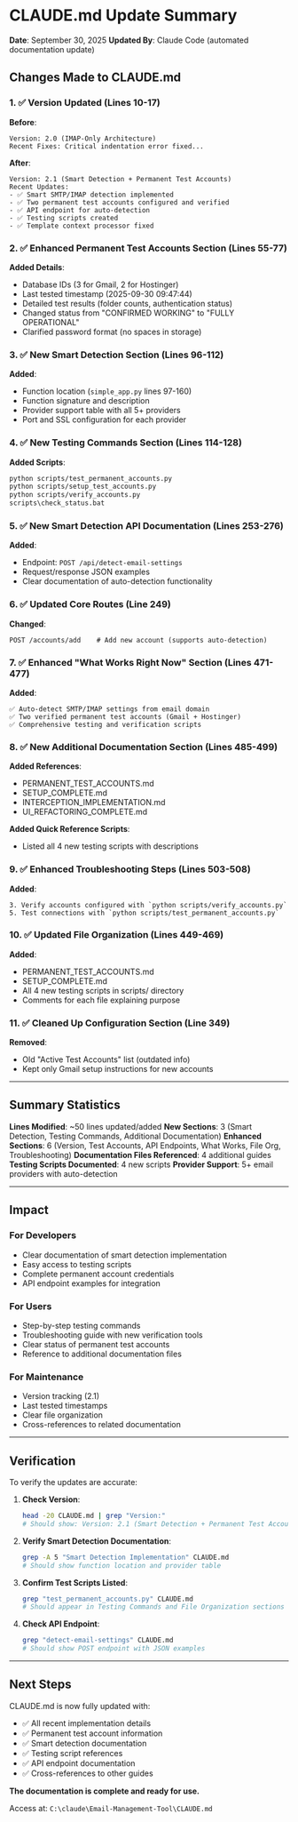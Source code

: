 # CLAUDE.md Update Summary

**Date**: September 30, 2025
**Updated By**: Claude Code (automated documentation update)

## Changes Made to CLAUDE.md

### 1. ✅ Version Updated (Lines 10-17)
**Before**:
```
Version: 2.0 (IMAP-Only Architecture)
Recent Fixes: Critical indentation error fixed...
```

**After**:
```
Version: 2.1 (Smart Detection + Permanent Test Accounts)
Recent Updates:
- ✅ Smart SMTP/IMAP detection implemented
- ✅ Two permanent test accounts configured and verified
- ✅ API endpoint for auto-detection
- ✅ Testing scripts created
- ✅ Template context processor fixed
```

### 2. ✅ Enhanced Permanent Test Accounts Section (Lines 55-77)
**Added Details**:
- Database IDs (3 for Gmail, 2 for Hostinger)
- Last tested timestamp (2025-09-30 09:47:44)
- Detailed test results (folder counts, authentication status)
- Changed status from "CONFIRMED WORKING" to "FULLY OPERATIONAL"
- Clarified password format (no spaces in storage)

### 3. ✅ New Smart Detection Section (Lines 96-112)
**Added**:
- Function location (`simple_app.py` lines 97-160)
- Function signature and description
- Provider support table with all 5+ providers
- Port and SSL configuration for each provider

### 4. ✅ New Testing Commands Section (Lines 114-128)
**Added Scripts**:
```bash
python scripts/test_permanent_accounts.py
python scripts/setup_test_accounts.py
python scripts/verify_accounts.py
scripts\check_status.bat
```

### 5. ✅ New Smart Detection API Documentation (Lines 253-276)
**Added**:
- Endpoint: `POST /api/detect-email-settings`
- Request/response JSON examples
- Clear documentation of auto-detection functionality

### 6. ✅ Updated Core Routes (Line 249)
**Changed**:
```
POST /accounts/add    # Add new account (supports auto-detection)
```

### 7. ✅ Enhanced "What Works Right Now" Section (Lines 471-477)
**Added**:
```
✅ Auto-detect SMTP/IMAP settings from email domain
✅ Two verified permanent test accounts (Gmail + Hostinger)
✅ Comprehensive testing and verification scripts
```

### 8. ✅ New Additional Documentation Section (Lines 485-499)
**Added References**:
- PERMANENT_TEST_ACCOUNTS.md
- SETUP_COMPLETE.md
- INTERCEPTION_IMPLEMENTATION.md
- UI_REFACTORING_COMPLETE.md

**Added Quick Reference Scripts**:
- Listed all 4 new testing scripts with descriptions

### 9. ✅ Enhanced Troubleshooting Steps (Lines 503-508)
**Added**:
```
3. Verify accounts configured with `python scripts/verify_accounts.py`
5. Test connections with `python scripts/test_permanent_accounts.py`
```

### 10. ✅ Updated File Organization (Lines 449-469)
**Added**:
- PERMANENT_TEST_ACCOUNTS.md
- SETUP_COMPLETE.md
- All 4 new testing scripts in scripts/ directory
- Comments for each file explaining purpose

### 11. ✅ Cleaned Up Configuration Section (Line 349)
**Removed**:
- Old "Active Test Accounts" list (outdated info)
- Kept only Gmail setup instructions for new accounts

---

## Summary Statistics

**Lines Modified**: ~50 lines updated/added
**New Sections**: 3 (Smart Detection, Testing Commands, Additional Documentation)
**Enhanced Sections**: 6 (Version, Test Accounts, API Endpoints, What Works, File Org, Troubleshooting)
**Documentation Files Referenced**: 4 additional guides
**Testing Scripts Documented**: 4 new scripts
**Provider Support**: 5+ email providers with auto-detection

---

## Impact

### For Developers
- Clear documentation of smart detection implementation
- Easy access to testing scripts
- Complete permanent account credentials
- API endpoint examples for integration

### For Users
- Step-by-step testing commands
- Troubleshooting guide with new verification tools
- Clear status of permanent test accounts
- Reference to additional documentation files

### For Maintenance
- Version tracking (2.1)
- Last tested timestamps
- Clear file organization
- Cross-references to related documentation

---

## Verification

To verify the updates are accurate:

1. **Check Version**:
   ```bash
   head -20 CLAUDE.md | grep "Version:"
   # Should show: Version: 2.1 (Smart Detection + Permanent Test Accounts)
   ```

2. **Verify Smart Detection Documentation**:
   ```bash
   grep -A 5 "Smart Detection Implementation" CLAUDE.md
   # Should show function location and provider table
   ```

3. **Confirm Test Scripts Listed**:
   ```bash
   grep "test_permanent_accounts.py" CLAUDE.md
   # Should appear in Testing Commands and File Organization sections
   ```

4. **Check API Endpoint**:
   ```bash
   grep "detect-email-settings" CLAUDE.md
   # Should show POST endpoint with JSON examples
   ```

---

## Next Steps

CLAUDE.md is now fully updated with:
- ✅ All recent implementation details
- ✅ Permanent test account information
- ✅ Smart detection documentation
- ✅ Testing script references
- ✅ API endpoint documentation
- ✅ Cross-references to other guides

**The documentation is complete and ready for use.**

Access at: `C:\claude\Email-Management-Tool\CLAUDE.md`
